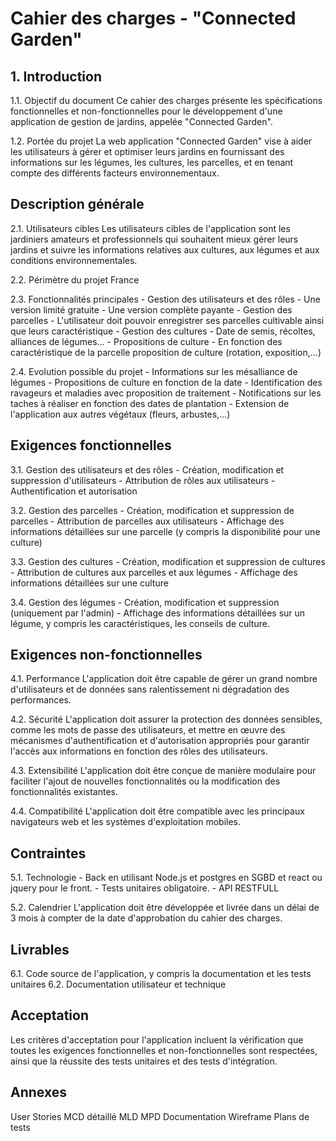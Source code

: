 # Cahier des charges - "Connected Garden"

## 1. Introduction

  1.1. Objectif du document
    Ce cahier des charges présente les spécifications fonctionnelles et non-fonctionnelles pour le développement d'une application de gestion de jardins, appelée "Connected Garden".

  1.2. Portée du projet
    La web application "Connected Garden" vise à aider les utilisateurs à gérer et optimiser leurs jardins en fournissant des informations sur les légumes, les cultures, les parcelles, et en tenant compte des différents facteurs environnementaux.

## Description générale

  2.1. Utilisateurs cibles
    Les utilisateurs cibles de l'application sont les jardiniers amateurs et professionnels qui souhaitent mieux gérer leurs jardins et suivre les informations relatives aux cultures, aux légumes et aux conditions environnementales.

  2.2. Périmètre du projet
    France

  2.3. Fonctionnalités principales
    - Gestion des utilisateurs et des rôles
      - Une version limité gratuite
      - Une version complète payante
    - Gestion des parcelles
      - L'utilisateur doit pouvoir enregistrer ses parcelles cultivable ainsi que leurs caractéristique
    - Gestion des cultures
      - Date de semis, récoltes, alliances de légumes...
    - Propositions de culture
      - En fonction des caractéristique de la parcelle proposition de culture (rotation, exposition,...)

  2.4. Evolution possible du projet
    - Informations sur les mésalliance de légumes
    - Propositions de culture en fonction de la date
    - Identification des ravageurs et maladies avec proposition de traitement
    - Notifications sur les taches à réaliser en fonction des dates de plantation
    - Extension de l'application aux autres végétaux (fleurs, arbustes,...)

## Exigences fonctionnelles

  3.1. Gestion des utilisateurs et des rôles
    - Création, modification et suppression d'utilisateurs
    - Attribution de rôles aux utilisateurs
    - Authentification et autorisation

  3.2. Gestion des parcelles
    - Création, modification et suppression de parcelles
    - Attribution de parcelles aux utilisateurs
    - Affichage des informations détaillées sur une parcelle (y compris la disponibilité pour une culture)

  3.3. Gestion des cultures
    - Création, modification et suppression de cultures
    - Attribution de cultures aux parcelles et aux légumes
    - Affichage des informations détaillées sur une culture

  3.4. Gestion des légumes
    - Création, modification et suppression (uniquement par l'admin)
    - Affichage des informations détaillées sur un légume, y compris les caractéristiques, les conseils de culture.

## Exigences non-fonctionnelles

  4.1. Performance
    L'application doit être capable de gérer un grand nombre d'utilisateurs et de données sans ralentissement ni dégradation des performances.

  4.2. Sécurité
    L'application doit assurer la protection des données sensibles, comme les mots de passe des utilisateurs, et mettre en œuvre des mécanismes d'authentification et d'autorisation appropriés pour garantir l'accès aux informations en fonction des rôles des utilisateurs.

  4.3. Extensibilité
    L'application doit être conçue de manière modulaire pour faciliter l'ajout de nouvelles fonctionnalités ou la modification des fonctionnalités existantes.

  4.4. Compatibilité
    L'application doit être compatible avec les principaux navigateurs web et les systèmes d'exploitation mobiles.


## Contraintes

  5.1. Technologie
    - Back en utilisant Node.js et postgres en SGBD et react ou jquery pour le front.
    - Tests unitaires obligatoire.
    - API RESTFULL

  5.2. Calendrier
    L'application doit être développée et livrée dans un délai de 3 mois à compter de la date d'approbation du cahier des charges.

## Livrables

  6.1. Code source de l'application, y compris la documentation et les tests unitaires
  6.2. Documentation utilisateur et technique

## Acceptation
  Les critères d'acceptation pour l'application incluent la vérification que toutes les exigences fonctionnelles et non-fonctionnelles sont respectées, ainsi que la réussite des tests unitaires et des tests d'intégration.

## Annexes
  User Stories
  MCD détaillé
  MLD
  MPD
  Documentation
  Wireframe
  Plans de tests

